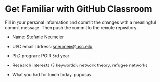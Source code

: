 # Get Familiar with GitHub Classroom

Fill in your personal information and commit the changes with a meaningful commit message.  Then push the commit to the remote repository.

* Name: Stefanie Neumeier

* USC email address: sneumeie@usc.edu

* PhD program: POIR 3rd year

* Research interests (5 keywords): network theory, refugee networks 

* What you had for lunch today: pupusas 

